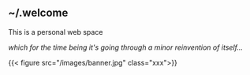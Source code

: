 
## ~/.welcome

This is a personal web space

<em>which for the time being it's going through a minor reinvention of itself...</em>

{{< figure src="/images/banner.jpg" class="xxx">}}
